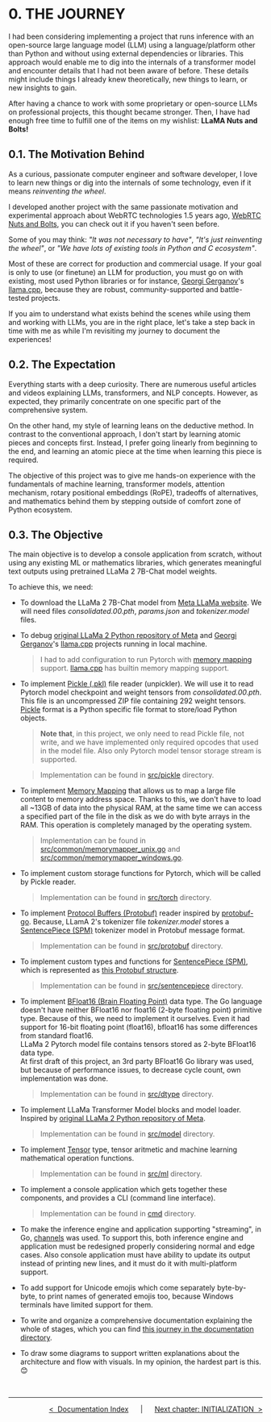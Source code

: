# **0. THE JOURNEY**

I had been considering implementing a project that runs inference with an open-source large language model (LLM) using a language/platform other than Python and without using external dependencies or libraries. This approach would enable me to dig into the internals of a transformer model and encounter details that I had not been aware of before. These details might include things I already knew theoretically, new things to learn, or new insights to gain.

After having a chance to work with some proprietary or open-source LLMs on professional projects, this thought became stronger. Then, I have had enough free time to fulfill one of the items on my wishlist: **LLaMA Nuts and Bolts!**

## **0.1. The Motivation Behind**

As a curious, passionate computer engineer and software developer, I love to learn new things or dig into the internals of some technology, even if it means *reinventing the wheel*.

I developed another project with the same passionate motivation and experimental approach about WebRTC technologies 1.5 years ago, [WebRTC Nuts and Bolts](https://github.com/adalkiran/webrtc-nuts-and-bolts), you can check out it if you haven't seen before.

Some of you may think: *"It was not necessary to have"*, *"It's just reinventing the wheel"*, or *"We have lots of existing tools in Python and C ecosystem"*.

Most of these are correct for production and commercial usage. If your goal is only to use (or finetune) an LLM for production, you must go on with existing, most used Python libraries or for instance, [Georgi Gerganov](https://github.com/ggerganov)'s [llama.cpp](https://github.com/ggerganov/llama.cpp), because they are robust, community-supported and battle-tested projects.

If you aim to understand what exists behind the scenes while using them and working with LLMs, you are in the right place,
let's take a step back in time with me as while I'm revisiting my journey to document the experiences!

## **0.2. The Expectation**

Everything starts with a deep curiosity. There are numerous useful articles and videos explaining LLMs, transformers, and NLP concepts. However, as expected, they primarily concentrate on one specific part of the comprehensive system.

On the other hand, my style of learning leans on the deductive method. In contrast to the conventional approach, I don't start by learning atomic pieces and concepts first. Instead, I prefer going linearly from beginning to the end, and learning an atomic piece at the time when learning this piece is required.

The objective of this project was to give me hands-on experience with the fundamentals of machine learning, transformer models, attention mechanism, rotary positional embeddings (RoPE), tradeoffs of alternatives, and mathematics behind them by stepping outside of comfort zone of Python ecosystem.

## **0.3. The Objective**

The main objective is to develop a console application from scratch, without using any existing ML or mathematics libraries, which generates meaningful text outputs using pretrained LLaMa 2 7B-Chat model weights.

To achieve this, we need:

* To download the LLaMa 2 7B-Chat model from [Meta LLaMa website](https://llama.meta.com/llama-downloads/). We will need files *consolidated.00.pth*, *params.json* and *tokenizer.model* files.

* To debug [original LLaMa 2 Python repository of Meta](https://github.com/facebookresearch/llama/blob/main/llama/model.py) and [Georgi Gerganov](https://github.com/ggerganov)'s [llama.cpp](https://github.com/ggerganov/llama.cpp) projects running in local machine.
    >I had to add configuration to run Pytorch with [memory mapping](https://en.wikipedia.org/wiki/Memory-mapped_file) support. [llama.cpp](https://github.com/ggerganov/llama.cpp) has builtin memory mapping support.

* To implement [Pickle (.pkl)](https://github.com/python/cpython/blob/main/Lib/pickle.py) file reader (unpickler). We will use it to read Pytorch model checkpoint and weight tensors from *consolidated.00.pth*. This file is an uncompressed ZIP file containing 292 weight tensors. [Pickle](https://github.com/python/cpython/blob/main/Lib/pickle.py) format is a Python specific file format to store/load Python objects.
    >**Note that**, in this project, we only need to read Pickle file, not write, and we have implemented only required opcodes that used in the model file. Also only Pytorch model tensor storage stream is supported.

    >Implementation can be found in [src/pickle](../src/pickle) directory.

* To implement [Memory Mapping](https://en.wikipedia.org/wiki/Memory-mapped_file) that allows us to map a large file content to memory address space. Thanks to this, we don't have to load all ~13GB of data into the physical RAM, at the same time we can access a specified part of the file in the disk as we do with byte arrays in the RAM. This operation is completely managed by the operating system.
    >Implementation can be found in [src/common/memorymapper_unix.go](../src/common/memorymapper_unix.go) and [src/common/memorymapper_windows.go](../src/common/memorymapper_windows.go).

* To implement custom storage functions for Pytorch, which will be called by Pickle reader.
    >Implementation can be found in [src/torch](../src/torch) directory.

* To implement [Protocol Buffers (Protobuf)](https://protobuf.dev/) reader inspired by [protobuf-go](https://github.com/protocolbuffers/protobuf-go/blob/e8baad6b6c9e2bb1c48e4963866248d4f35d4fd7/encoding/protowire/wire.go). Because, LLamA 2's tokenizer file *tokenizer.model* stores a [SentencePiece (SPM)](https://github.com/google/sentencepiece) tokenizer model in Protobuf message format.
    >Implementation can be found in [src/protobuf](../src/protobuf) directory.

* To implement custom types and functions for [SentencePiece (SPM)](https://github.com/google/sentencepiece), which is represented as [this Protobuf structure](https://github.com/google/sentencepiece/blob/022f8c3fed4d2feb4e4c670949cf01cef477dcc4/src/sentencepiece_model.proto).
    >Implementation can be found in [src/sentencepiece](../src/sentencepiece) directory.

* To implement [BFloat16 (Brain Floating Point)](https://en.wikipedia.org/wiki/Bfloat16_floating-point_format) data type. The Go language doesn't have neither BFloat16 nor float16 (2-byte floating point) primitive type. Because of this, we need to implement it ourselves. Even it had support for 16-bit floating point (float16), bfloat16 has some differences from standard float16.<br>
LLaMa 2 Pytorch model file contains tensors stored as 2-byte BFloat16 data type.<br>
At first draft of this project, an 3rd party BFloat16 Go library was used, but because of performance issues, to decrease cycle count, own implementation was done.
    >Implementation can be found in [src/dtype](../src/dtype) directory.

* To implement LLaMa Transformer Model blocks and model loader. Inspired by [original LLaMa 2 Python repository of Meta](https://github.com/facebookresearch/llama/blob/main/llama/model.py).
    >Implementation can be found in [src/model](../src/model) directory.

* To implement [Tensor](https://en.wikipedia.org/wiki/Tensor_(machine_learning)) type, tensor aritmetic and machine learning mathematical operation functions.
    >Implementation can be found in [src/ml](../src/ml) directory.

* To implement a console application which gets together these components, and provides a CLI (command line interface).
    >Implementation can be found in [cmd](../cmd) directory.

* To make the inference engine and application supporting "streaming", in Go, [channels](https://go101.org/article/channel.html) was used. To support this, both inference engine and application must be redesigned properly considering normal and edge cases. Also console application must have ability to update its output instead of printing new lines, and it must do it with multi-platform support.

* To add support for Unicode emojis which come separately byte-by-byte, to print names of generated emojis too, because Windows terminals have limited support for them.

* To write and organize a comprehensive documentation explaining the whole of stages, which you can find [this journey in the documentation directory](./).

* To draw some diagrams to support written explanations about the architecture and flow with visuals. In my opinion, the hardest part is this. :blush:

<br>

---

<div align="right">

[&lt;&nbsp;&nbsp;Documentation Index](./README.md)&nbsp;&nbsp;&nbsp;&nbsp;&nbsp;&nbsp;|&nbsp;&nbsp;&nbsp;&nbsp;&nbsp;&nbsp;[Next chapter: INITIALIZATION&nbsp;&nbsp;&gt;](./01-INITIALIZATION.md)

</div>

